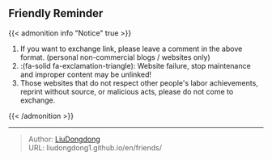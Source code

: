 # 




## Friendly Reminder

{{< admonition info "Notice" true >}}

1. If you want to exchange link, please leave a comment in the above format. (personal non-commercial blogs / websites only)
2. :(fa-solid fa-exclamation-triangle): Website failure, stop maintenance and improper content may be unlinked!
3. Those websites that do not respect other people's labor achievements, reprint without source, or malicious acts, please do not come to exchange.

{{< /admonition >}}


---

> Author: [LiuDongdong](https://liudongdong1.github.io/)  
> URL: liudongdong1.github.io/en/friends/  

